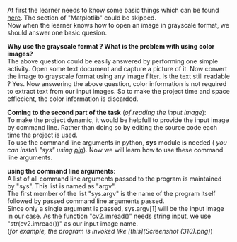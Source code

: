 At first the learner needs to know some basic things which can be found [here](https://docs.opencv.org/3.1.0/dc/d2e/tutorial_py_image_display.html). The section of "Matplotlib" could be skipped.<br />
Now when the learner knows how to open an image in grayscale format, we should answer one basic quesion.<br />

<b>Why use the grayscale format ? What is the problem with using color images?</b><br />
The above question could be easily answered by performing one simple activity. Open some text document and capture a picture of it. Now convert the image to grayscale format using any image filter. Is the text still readable ? Yes. Now answering the above question, color information is not required to extract text from our input images. So to make the project time and space effiecient, the color information is discarded.<br />

<b>Coming to the second part of the task</b> (<i>of reading the input image</i>):<br />
To make the project dynamic, it would be helpfull to provide the input image by command line. Rather than doing so by editing the source code each time the project is used.<br />
To use the command line arguments in python, <b>sys</b> module is needed (<i> you can install "sys" using [pip](https://packaging.python.org/tutorials/installing-packages/)</i>). Now we will learn how to use these command line arguments.<br />

<b>using the command line arguments</b>:<br />
A list of all command line arguments passed to the program is maintained by "sys". This list is named as "argv".<br />
The first member of the list "sys.argv" is the name of the program itself followed by passed command line arguments passed.<br />
Since only a single argument is passed, sys.argv[1] will be the input image in our case. As the function "cv2.imread()" needs string input, we use "str(cv2.imread())" as our input image name.<br />
(<i>for example, the program is invoked like [this](Screenshot (310).png)</i>) 

  